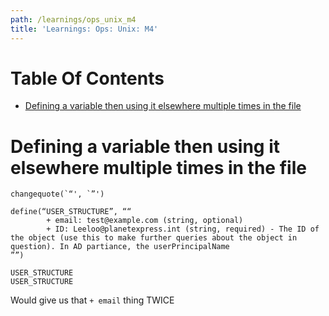 ```yaml
---
path: /learnings/ops_unix_m4
title: 'Learnings: Ops: Unix: M4'
---
```

# Table Of Contents

<!-- toc -->

- [Defining a variable then using it elsewhere multiple times in the file](#defining-a-variable-then-using-it-elsewhere-multiple-times-in-the-file)

<!-- tocstop -->

# Defining a variable then using it elsewhere multiple times in the file


	changequote(`“', `”')

	define(“USER_STRUCTURE”, ““
			+ email: test@example.com (string, optional)
			+ ID: Leeloo@planetexpress.int (string, required) - The ID of the object (use this to make further queries about the object in question). In AD partiance, the userPrincipalName
	””)

	USER_STRUCTURE
	USER_STRUCTURE


Would give us that `+ email` thing TWICE
